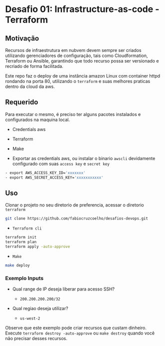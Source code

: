 # Desafio 01: Infrastructure-as-code - Terraform

## Motivação

Recursos de infraestrutura em nubvem devem sempre ser criados utilizando gerenciadores de configuração, tais como Cloudformation, Terraform ou Ansible, garantindo que todo recurso possa ser versionado e recriado de forma facilitada.

Este repo faz o deploy de uma instância amazon Linux com container httpd rondando na porta 80, utilizando o `terraform` e suas melhores praticas dentro da cloud da aws.

## Requerido

Para executar o mesmo, é preciso ter alguns pacotes instalados e configurados na maquina local.

- Credentials aws
- Terraform
- Make

- Exportar as credentials aws, ou instalar o binario `awscli` devidamente configurado com suas  `access key` e `secret key`

```bash
- export AWS_ACCESS_KEY_ID='xxxxxxx'
- export AWS_SECRET_ACCESS_KEY='xxxxxxxxxxx'
```

## Uso

Clonar o projeto no seu diretorio de preferencia, acessar o diretorio `terraform`

```bash
git clone https://github.com/fabiocruzcoelho/desafios-devops.git
```

- `Terraform cli`

```bash
terraform init
terraform plan
terraform apply -auto-approve
```

- `Make`

```bash
make deploy
```

### Exemplo Inputs

- Qual range de IP deseja liberar para acesso SSH? 
  - `200.200.200.200/32`

- Qual regiao deseja utilizar?
  - `us-west-2`

Observe que este exemplo pode criar recursos que custam dinheiro. Execute `terraform destroy -auto-approve` ou `make destroy` quando você não precisar desses recursos.
